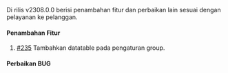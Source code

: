 Di rilis v2308.0.0 berisi penambahan fitur dan perbaikan lain sesuai dengan pelayanan ke pelanggan.

#### Penambahan Fitur

1. [#235](https://github.com/OpenSID/OpenKab/issues/235) Tambahkan datatable pada pengaturan group.

#### Perbaikan BUG


